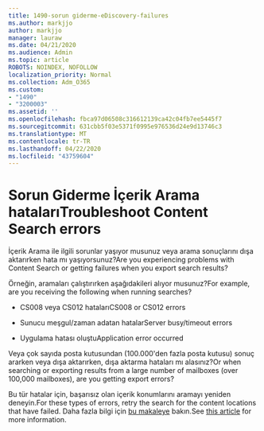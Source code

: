 ```yaml
---
title: 1490-sorun giderme-eDiscovery-failures
ms.author: markjjo
author: markjjo
manager: lauraw
ms.date: 04/21/2020
ms.audience: Admin
ms.topic: article
ROBOTS: NOINDEX, NOFOLLOW
localization_priority: Normal
ms.collection: Adm_O365
ms.custom:
- "1490"
- "3200003"
ms.assetid: ''
ms.openlocfilehash: fbca97d06508c316612139ca42c04fb7ee5445f7
ms.sourcegitcommit: 631cbb5f03e5371f0995e976536d24e9d13746c3
ms.translationtype: MT
ms.contentlocale: tr-TR
ms.lasthandoff: 04/22/2020
ms.locfileid: "43759604"
---
```

# <a name="troubleshoot-content-search-errors"></a><span data-ttu-id="8f106-102">Sorun Giderme İçerik Arama hataları</span><span class="sxs-lookup"><span data-stu-id="8f106-102">Troubleshoot Content Search errors</span></span>

<span data-ttu-id="8f106-103">İçerik Arama ile ilgili sorunlar yaşıyor musunuz veya arama sonuçlarını dışa aktarırken hata mı yaşıyorsunuz?</span><span class="sxs-lookup"><span data-stu-id="8f106-103">Are you experiencing problems with Content Search or getting failures when you export search results?</span></span>

<span data-ttu-id="8f106-104">Örneğin, aramaları çalıştırırken aşağıdakileri alıyor musunuz?</span><span class="sxs-lookup"><span data-stu-id="8f106-104">For example, are you receiving the following when running searches?</span></span>

- <span data-ttu-id="8f106-105">CS008 veya CS012 hataları</span><span class="sxs-lookup"><span data-stu-id="8f106-105">CS008 or CS012 errors</span></span>

- <span data-ttu-id="8f106-106">Sunucu meşgul/zaman adatan hatalar</span><span class="sxs-lookup"><span data-stu-id="8f106-106">Server busy/timeout errors</span></span>

- <span data-ttu-id="8f106-107">Uygulama hatası oluştu</span><span class="sxs-lookup"><span data-stu-id="8f106-107">Application error occurred</span></span>

<span data-ttu-id="8f106-108">Veya çok sayıda posta kutusundan (100.000'den fazla posta kutusu) sonuç ararken veya dışa aktarırken, dışa aktarma hataları mı alasınız?</span><span class="sxs-lookup"><span data-stu-id="8f106-108">Or when searching or exporting results from a large number of mailboxes (over 100,000 mailboxes), are you getting export errors?</span></span>

<span data-ttu-id="8f106-109">Bu tür hatalar için, başarısız olan içerik konumlarını aramayı yeniden deneyin.</span><span class="sxs-lookup"><span data-stu-id="8f106-109">For these types of errors, retry the search for the content locations that have failed.</span></span> <span data-ttu-id="8f106-110">Daha fazla bilgi için [bu makaleye](https://docs.microsoft.com/office365/securitycompliance/retry-failed-content-search) bakın.</span><span class="sxs-lookup"><span data-stu-id="8f106-110">See  [this article](https://docs.microsoft.com/office365/securitycompliance/retry-failed-content-search) for more information.</span></span>
